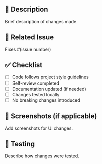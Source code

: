 ## 📌 Description
Brief description of changes made.

## 🔗 Related Issue
Fixes #(issue number)

## ✅ Checklist
- [ ] Code follows project style guidelines
- [ ] Self-review completed
- [ ] Documentation updated (if needed)
- [ ] Changes tested locally
- [ ] No breaking changes introduced

## 📸 Screenshots (if applicable)
Add screenshots for UI changes.

## 🧪 Testing
Describe how changes were tested.